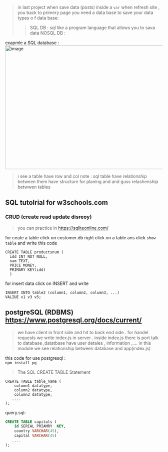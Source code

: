 > in last project when save data (posts) inside a `var` when refresh site , you back to  primery page
> you need a data base to save your data
> types o f data base:
> > SQL‌ DB :‌ sql like a program language that allows you to sava data
> > NOSQL DB :   

exapmle a SQL database :
<img width="623" height="395" alt="image" src="https://github.com/user-attachments/assets/7f2cffe6-086e-4d7a-9ed8-83ae0e6d25d1" />
> i see a table have row and col
> note :‌ sql table have relationship between them
> have structure for planing and and guss relashenship betwwen tables

## SQL tutolrial for w3schools.com

### CRUD (create read update disreoy)

> you can practice in https://sqliteonline.com/

for ceate a table click on costomer.db right click on a table ans click `show table` and write this code
```
CREATE TABLE productsnum (
  idd INT NOT NULL,
  nam TEXT,
  PRICE MONEY,
  PRIMARY KEY(idd)
  )
```

for insert data click on INSERT and write
```
INSERT INTO table2 (column1, column2, column3, ...)
VALIUE v1 v3 v5;
```
















## postgreSQL (RDBMS) https://www.postgresql.org/docs/current/
> we have client in front side and hit to back end side . for handel requests we write index.js in server . inside index.js there is port  talk to database
> ,datatbase have user detales , information ,....
> in this module we see relationship between database and app(index.js)


this code for use postgresql : <br>
`npm install pg`


> The SQL CREATE TABLE Statement
```
CREATE TABLE table_name (
    column1 datatype,
    column2 datatype,
    column3 datatype,
   ....
);
```
query.sql:
```sql
CREATE TABLE capitals (
    id SERIAL PRIAMRY  KEY,
    country VARCHAR(45),
    capital VARCHAR(45)
   ....
);
```





















